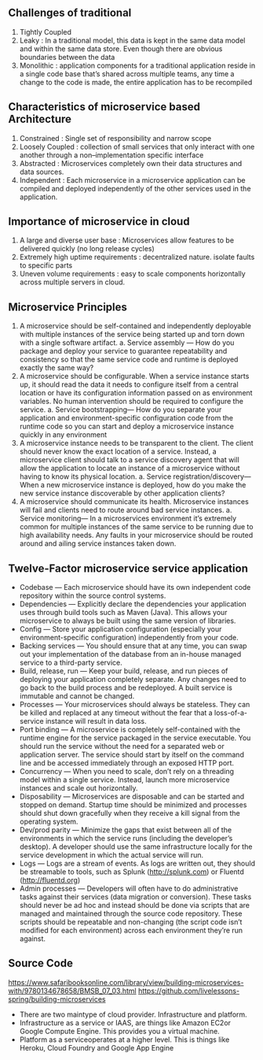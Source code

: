 ## Challenges of traditional
1. Tightly Coupled
2. Leaky : In a traditional model, this data is kept in the same data model and within the same data store. Even though there are obvious boundaries between the data
3. Monolithic : application components for a traditional application reside in a single code base that’s shared across multiple teams, any time a change to the code is made, the entire application has to be recompiled

## Characteristics of microservice based Architecture
1. Constrained : Single set of responsibility and narrow scope
2. Loosely Coupled : collection of small services that only interact with one another through a non–implementation specific interface
3. Abstracted : Microservices completely own their data structures and data sources.
4. Independent : Each microservice in a microservice application can be compiled and deployed independently of the other services used in the application.

## Importance of microservice in cloud
1. A large and diverse user base : Microservices allow features to be delivered quickly (no long release cycles)
2. Extremely high uptime requirements : decentralized nature. isolate faults to specific parts 
3. Uneven volume requirements : easy to scale components horizontally across multiple servers in cloud.

## Microservice Principles
1. A microservice should be self-contained and independently deployable with multiple instances of the service being started up and torn down with a single software artifact.
    a. Service assembly — How do you package and deploy your service to guarantee repeatability and consistency so that the same service code and runtime is deployed exactly the same way?
2. A microservice should be configurable. When a service instance starts up, it should read the data it needs to configure itself from a central location or have its configuration information passed on as environment variables. No human intervention should be required to configure the service.
    a. Service bootstrapping— How do you separate your application and environment-specific configuration code from the runtime code so you can start and deploy a microservice instance quickly in any environment
3. A microservice instance needs to be transparent to the client. The client should never know the exact location of a service. Instead, a microservice client should talk to a service discovery agent that will allow the application to locate an instance of a microservice without having to know its physical location.
    a. Service registration/discovery— When a new microservice instance is deployed, how do you make the new service instance discoverable by other application clients?
4. A microservice should communicate its health. Microservice instances will fail and clients need to route around bad service instances.
    a. Service monitoring— In a microservices environment it’s extremely common for multiple instances of the same service to be running due to high availability needs. Any faults in your microservice should be routed around and ailing service instances taken down.
    
## Twelve-Factor microservice service application
- Codebase — Each microservice should have its own independent code repository within the source control systems.
- Dependencies — Explicitly declare the dependencies your application uses through build tools such as Maven (Java). This allows your microservice to always be built using the same version of libraries.
- Config — Store your application configuration (especially your environment-specific configuration) independently from your code.
- Backing services — You should ensure that at any time, you can swap out your implementation of the database from an in-house managed service to a third-party service.
- Build, release, run — Keep your build, release, and run pieces of deploying your application completely separate. Any changes need to go back to the build process and be redeployed. A built service is immutable and cannot be changed.
- Processes — Your microservices should always be stateless. They can be killed and replaced at any timeout without the fear that a loss-of-a-service instance will result in data loss.
- Port binding — A microservice is completely self-contained with the runtime engine for the service packaged in the service executable. You should run the service without the need for a separated web or application server. The service should start by itself on the command line and be accessed immediately through an exposed HTTP port.
- Concurrency — When you need to scale, don’t rely on a threading model within a single service. Instead, launch more microservice instances and scale out horizontally.
- Disposability — Microservices are disposable and can be started and stopped on demand. Startup time should be minimized and processes should shut down gracefully when they receive a kill signal from the operating system.
- Dev/prod parity — Minimize the gaps that exist between all of the environments in which the service runs (including the developer’s desktop). A developer should use the same infrastructure locally for the service development in which the actual service will run. 
- Logs — Logs are a stream of events. As logs are written out, they should be streamable to tools, such as Splunk (http://splunk.com) or Fluentd (http://fluentd.org)
- Admin processes — Developers will often have to do administrative tasks against their services (data migration or conversion). These tasks should never be ad hoc and instead should be done via scripts that are managed and maintained through the source code repository. These scripts should be repeatable and non-changing (the script code isn’t modified for each environment) across each environment they’re run against.


## Source Code
https://www.safaribooksonline.com/library/view/building-microservices-with/9780134678658/BMSB_07_03.html
https://github.com/livelessons-spring/building-microservices

- There are two maintype of cloud provider. Infrastructure and platform. 
- Infrastructure as a service or IAAS, are things like Amazon EC2or Google Compute Engine. This provides you a virtual machine. 
- Platform as a serviceoperates at a higher level. This is things like Heroku, Cloud Foundry and Google App Engine

